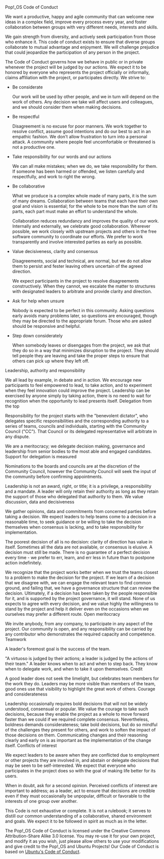 Pop\!\_OS Code of Conduct

We want a productive, happy and agile community that can welcome new ideas in a complex field, improve every process every year, and foster collaboration between groups with very different needs, interests and skills.

We gain strength from diversity, and actively seek participation from those who enhance it. This code of conduct exists to ensure that diverse groups collaborate to mutual advantage and enjoyment. We will challenge prejudice that could jeopardize the participation of any person in the project.

The Code of Conduct governs how we behave in public or in private whenever the project will be judged by our actions. We expect it to be honored by everyone who represents the project officially or informally, claims affiliation with the project, or participates directly.
We strive to:

- Be considerate

  Our work will be used by other people, and we in turn will depend on the work of others. Any decision we take will affect users and colleagues, and we should consider them when making decisions.

- Be respectful

  Disagreement is no excuse for poor manners. We work together to resolve conflict, assume good intentions and do our best to act in an empathic fashion. We don't allow frustration to turn into a personal attack. A community where people feel uncomfortable or threatened is not a productive one.

- Take responsibility for our words and our actions

  We can all make mistakes; when we do, we take responsibility for them. If someone has been harmed or offended, we listen carefully and respectfully, and work to right the wrong.

- Be collaborative

  What we produce is a complex whole made of many parts, it is the sum of many dreams. Collaboration between teams that each have their own goal and vision is essential; for the whole to be more than the sum of its parts, each part must make an effort to understand the whole.

  Collaboration reduces redundancy and improves the quality of our work. Internally and externally, we celebrate good collaboration. Wherever possible, we work closely with upstream projects and others in the free software community to coordinate our efforts. We prefer to work transparently and involve interested parties as early as possible.

- Value decisiveness, clarity and consensus

  Disagreements, social and technical, are normal, but we do not allow them to persist and fester leaving others uncertain of the agreed direction.

  We expect participants in the project to resolve disagreements constructively. When they cannot, we escalate the matter to structures with designated leaders to arbitrate and provide clarity and direction.

- Ask for help when unsure

  Nobody is expected to be perfect in this community. Asking questions early avoids many problems later, so questions are encouraged, though they may be directed to the appropriate forum. Those who are asked should be responsive and helpful.

- Step down considerately

  When somebody leaves or disengages from the project, we ask that they do so in a way that minimizes disruption to the project. They should tell people they are leaving and take the proper steps to ensure that others can pick up where they left off.

Leadership, authority and responsibility

We all lead by example, in debate and in action. We encourage new participants to feel empowered to lead, to take action, and to experiment when they feel innovation could improve the project. Leadership can be exercised by anyone simply by taking action, there is no need to wait for recognition when the opportunity to lead presents itself.
Delegation from the top

Responsibility for the project starts with the "benevolent dictator", who delegates specific responsibilities and the corresponding authority to a series of teams, councils and individuals, starting with the Community Council ("CC"). That Council or its delegated representative will arbitrate in any dispute.

We are a meritocracy; we delegate decision making, governance and leadership from senior bodies to the most able and engaged candidates.
Support for delegation is measured

Nominations to the boards and councils are at the discretion of the Community Council, however the Community Council will seek the input of the community before confirming appointments.

Leadership is not an award, right, or title; it is a privilege, a responsibility and a mandate. A leader will only retain their authority as long as they retain the support of those who delegated that authority to them.
We value discussion, data and decisiveness

We gather opinions, data and commitments from concerned parties before taking a decision. We expect leaders to help teams come to a decision in a reasonable time, to seek guidance or be willing to take the decision themselves when consensus is lacking, and to take responsibility for implementation.

The poorest decision of all is no decision: clarity of direction has value in itself. Sometimes all the data are not available, or consensus is elusive. A decision must still be made. There is no guarantee of a perfect decision every time - we prefer to err, learn, and err less in future than to postpone action indefinitely.

We recognize that the project works better when we trust the teams closest to a problem to make the decision for the project. If we learn of a decision that we disagree with, we can engage the relevant team to find common ground, and failing that, we have a governance structure that can review the decision. Ultimately, if a decision has been taken by the people responsible for it, and is supported by the project governance, it will stand. None of us expects to agree with every decision, and we value highly the willingness to stand by the project and help it deliver even on the occasions when we ourselves may prefer a different route.
Open meritocracy

We invite anybody, from any company, to participate in any aspect of the project. Our community is open, and any responsibility can be carried by any contributor who demonstrates the required capacity and competence.
Teamwork

A leader's foremost goal is the success of the team.

"A virtuoso is judged by their actions; a leader is judged by the actions of their team." A leader knows when to act and when to step back. They know when to delegate work, and when to take it upon themselves.
Credit

A good leader does not seek the limelight, but celebrates team members for the work they do. Leaders may be more visible than members of the team, good ones use that visibility to highlight the great work of others.
Courage and considerateness

Leadership occasionally requires bold decisions that will not be widely understood, consensual or popular. We value the courage to take such decisions, because they enable the project as a whole to move forward faster than we could if we required complete consensus. Nevertheless, boldness demands considerateness; take bold decisions, but do so mindful of the challenges they present for others, and work to soften the impact of those decisions on them. Communicating changes and their reasoning clearly and early on is as important as the implementation of the change itself.
Conflicts of interest

We expect leaders to be aware when they are conflicted due to employment or other projects they are involved in, and abstain or delegate decisions that may be seen to be self-interested. We expect that everyone who participates in the project does so with the goal of making life better for its users.

When in doubt, ask for a second opinion. Perceived conflicts of interest are important to address; as a leader, act to ensure that decisions are credible even if they must occasionally be unpopular, difficult or favorable to the interests of one group over another.

This Code is not exhaustive or complete. It is not a rulebook; it serves to distill our common understanding of a collaborative, shared environment and goals. We expect it to be followed in spirit as much as in the letter.

The Pop\!\_OS Code of Conduct is licensed under the Creative Commons Attribution-Share Alike 3.0 license. You may re-use it for your own project, and modify it as you wish, just please allow others to use your modifications and give credit to the Pop\!\_OS and Ubuntu Projects! Our Code of Conduct is based on [Ubuntu's Code of Conduct](https://www.ubuntu.com/about/about-ubuntu/conduct).
